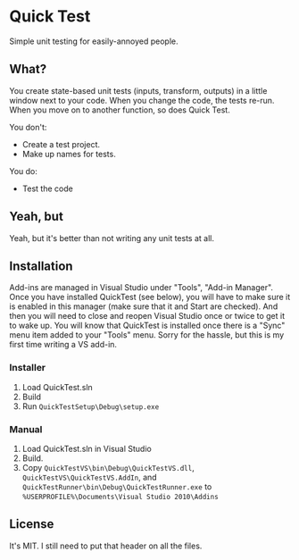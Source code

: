 # Quick Test

Simple unit testing for easily-annoyed people.

## What?

You create state-based unit tests (inputs, transform, outputs) in a little window next to your code.
When you change the code, the tests re-run. When you move on to another function, so does Quick Test.

You don't:

* Create a test project.
* Make up names for tests.

You do:

* Test the code

## Yeah, but

Yeah, but it's better than not writing any unit tests at all.

## Installation

Add-ins are managed in Visual Studio under "Tools", "Add-in Manager". Once you have installed QuickTest (see below),
you will have to make sure it is enabled in this manager (make sure that it and Start are checked).
And then you will need to close and reopen Visual Studio
once or twice to get it to wake up. You will know that QuickTest is installed once there is a "Sync" menu item
added to your "Tools" menu. Sorry for the hassle, but this is my first time writing a VS add-in.

### Installer

1. Load QuickTest.sln
2. Build
3. Run `QuickTestSetup\Debug\setup.exe`

### Manual

1. Load QuickTest.sln in Visual Studio
2. Build.
3. Copy `QuickTestVS\bin\Debug\QuickTestVS.dll`, 
  `QuickTestVS\QuickTestVS.AddIn`, and
  `QuickTestRunner\bin\Debug\QuickTestRunner.exe` to
  `%USERPROFILE%\Documents\Visual Studio 2010\Addins`

## License

It's MIT. I still need to put that header on all the files.
